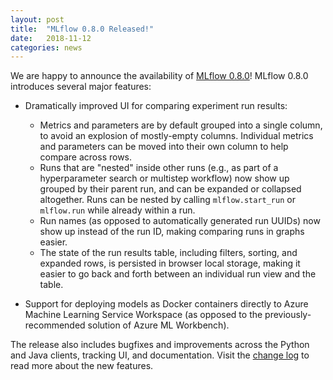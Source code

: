 ```yaml
---
layout: post
title:  "MLflow 0.8.0 Released!"
date:   2018-11-12
categories: news
---
```


We are happy to announce the availability of [MLflow 0.8.0](https://github.com/mlflow/mlflow/releases/tag/v0.8.0)! 
MLflow 0.8.0 introduces several major features:

- Dramatically improved UI for comparing experiment run results:

  - Metrics and parameters are by default grouped into a single column, to avoid an explosion of mostly-empty columns. Individual metrics and parameters can be moved into their own column to help compare across rows.
  - Runs that are "nested" inside other runs (e.g., as part of a hyperparameter search or multistep workflow) now show up grouped by their parent run, and can be expanded or collapsed altogether. Runs can be nested by calling ``mlflow.start_run`` or ``mlflow.run`` while already within a run.
  - Run names (as opposed to automatically generated run UUIDs) now show up instead of the run ID, making comparing runs in graphs easier.
  - The state of the run results table, including filters, sorting, and expanded rows, is persisted in browser local storage, making it easier to go back and forth between an individual run view and the table.

- Support for deploying models as Docker containers directly to Azure Machine Learning Service Workspace (as opposed to the previously-recommended solution of Azure ML Workbench).

The release also includes bugfixes and improvements across the Python and Java clients, tracking UI, and documentation.  Visit the [change log](https://github.com/mlflow/mlflow/blob/master/CHANGELOG.rst#080-2018-11-08) to read more about the new features.
